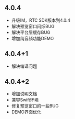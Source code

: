## 4.0.4

* 升级IM，RTC SDK版本到4.0.4
* 解决预览窗口闪烁BUG
* 解决平台层缓存BUG
* 增加纯音频功能DEMO

## 4.0.4+1

* 解决编译问题

## 4.0.4+2

* 增加说明文档
* 兼容Swift环境
* 修复预览窗口的一些BUG
* DEMO界面优化
